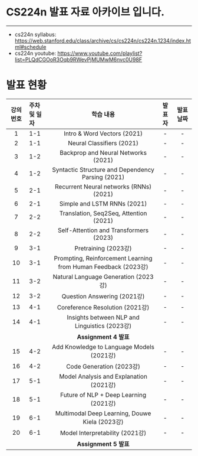 # CS224n 발표 자료 아카이브 입니다.
---

- cs224n syllabus: https://web.stanford.edu/class/archive/cs/cs224n/cs224n.1234/index.html#schedule
- cs224n youtube: https://www.youtube.com/playlist?list=PLQdCGOoR3Oqb9RWevPjMUMwM6nvc0U98F


# 발표 현황

| 강의 번호 | 주차 및 일자 |                             학습 내용                             | 발표자 | 발표 날짜 |
| :---: | :------ | :-----------------------------------------------------------: | :-: | :---: |
|   1   | 1-1     |                  Intro & Word Vectors (2021)                  |  -  |   -   |
|   2   | 1-1     |                   Neural Classifiers (2021)                   |  -  |   -   |
|   3   | 1-2     |              Backprop and Neural Networks (2021)              |  -  |   -   |
|   4   | 1-2     |       Syntactic Structure and Dependency Parsing (2021)       |  -  |   -   |
|   5   | 2-1     |            Recurrent Neural networks (RNNs) (2021)            |  -  |   -   |
|   6   | 2-1     |                  Simple and LSTM RNNs (2021)                  |  -  |   -   |
|   7   | 2-2     |            Translation, Seq2Seq, Attention (2021)             |  -  |   -   |
|   8   | 2-2     |            Self-Attention and Transformers (2023)             |  -  |   -   |
|   9   | 3-1     |                      Pretraining (2023강)                      |  -  |   -   |
|  10   | 3-1     | Prompting, Reinforcement Learning from Human Feedback (2023강) |  -  |   -   |
|  11   | 3-2     |              Natural Language Generation (2023강)              |  -  |   -   |
|  12   | 3-2     |                  Question Answering (2021강)                   |  -  |   -   |
|  13   | 4-1     |                Coreference Resolution (2021강)                 |  -  |   -   |
|  14   | 4-1     |         Insights between NLP and Linguistics (2023강)          |  -  |   -   |
|       |         |                      **Assignment 4 발표**                      |     |       |
|  15   | 4-2     |           Add Knowledge to Language Models (2021강)            |  -  |   -   |
|  16   | 4-2     |                    Code Generation (2023강)                    |  -  |   -   |
|  17   | 5-1     |            Model Analysis and Explanation (2021강)             |  -  |   -   |
|  18   | 5-1     |             Future of NLP + Deep Learning (2021강)             |  -  |   -   |
|  19   | 6-1     |         Multimodal Deep Learning, Douwe Kiela (2023강)         |  -  |   -   |
|  20   | 6-1     |                Model Interpretability (2021강)                 |  -  |   -   |
|       |         |                      **Assignment 5 발표**                      |     |       |
